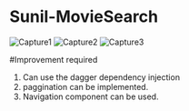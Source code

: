 # Sunil-MovieSearch
![Capture1](https://user-images.githubusercontent.com/3539883/85173043-f7761580-b28f-11ea-857b-5812dc14eacd.PNG)
![Capture2](https://user-images.githubusercontent.com/3539883/85173058-fc3ac980-b28f-11ea-9f5a-fe855f8429b9.PNG)
![Capture3](https://user-images.githubusercontent.com/3539883/85173059-fe048d00-b28f-11ea-86aa-56a8c98c7b6d.PNG)


#Improvement required
1. Can use the dagger dependency injection
2. paggination can be implemented. 
3. Navigation component can be used. 
